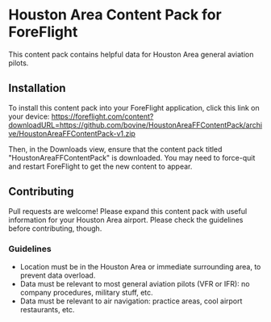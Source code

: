 # Houston Area Content Pack for ForeFlight

This content pack contains helpful data for Houston Area general
aviation pilots.

## Installation

To install this content pack into your ForeFlight application, click this link
on your device: https://foreflight.com/content?downloadURL=https://github.com/bovine/HoustonAreaFFContentPack/archive/HoustonAreaFFContentPack-v1.zip

Then, in the Downloads view, ensure that the content pack titled
"HoustonAreaFFContentPack" is downloaded. You may need to force-quit and restart
ForeFlight to get the new content to appear.

## Contributing

Pull requests are welcome! Please expand this content pack with useful
information for your Houston Area airport. Please check the guidelines before
contributing, though.

### Guidelines

* Location must be in the Houston Area or immediate surrounding area,
  to prevent data overload.
* Data must be relevant to most general aviation pilots (VFR or IFR): no company
  procedures, military stuff, etc.
* Data must be relevant to air navigation: practice areas, cool
  airport restaurants, etc.
